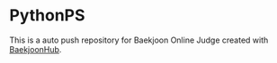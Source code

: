 # PythonPS
This is a auto push repository for Baekjoon Online Judge created with [BaekjoonHub](https://github.com/flaxinger/BaekjoonHub).
